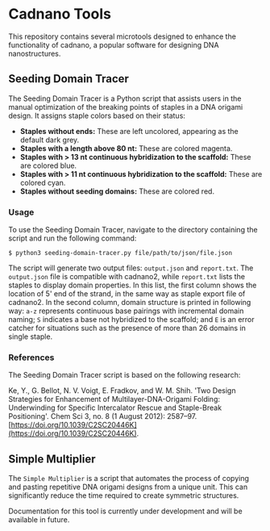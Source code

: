 # Cadnano Tools
This repository contains several microtools designed to enhance the functionality of cadnano, a popular software for designing DNA nanostructures.

## Seeding Domain Tracer

The Seeding Domain Tracer is a Python script that assists users in the manual optimization of the breaking points of staples in a DNA origami design. It assigns staple colors based on their status:

- **Staples without ends:** These are left uncolored, appearing as the default dark grey.
- **Staples with a length above 80 nt:** These are colored magenta.
- **Staples with > 13 nt continuous hybridization to the scaffold:** These are colored blue.
- **Staples with > 11 nt continuous hybridization to the scaffold:** These are colored cyan.
- **Staples without seeding domains:** These are colored red.

### Usage

To use the Seeding Domain Tracer, navigate to the directory containing the script and run the following command:
```
$ python3 seeding-domain-tracer.py file/path/to/json/file.json
```
The script will generate two output files: `output.json` and `report.txt`. The `output.json` file is compatible with cadnano2, while `report.txt` lists the staples to display domain properties. In this list, the first column shows the location of 5' end of the strand, in the same way as staple export file of cadnano2. In the second column, domain structure is printed in following way: `a-z` represents continuous base pairings with incremental domain naming; `S` indicates a base not hybridized to the scaffold; and `E` is an error catcher for situations such as the presence of more than 26 domains in single staple.

### References

The Seeding Domain Tracer script is based on the following research:

Ke, Y., G. Bellot, N. V. Voigt, E. Fradkov, and W. M. Shih. 'Two Design Strategies for Enhancement of Multilayer-DNA-Origami Folding: Underwinding for Specific Intercalator Rescue and Staple-Break Positioning'. Chem Sci 3, no. 8 (1 August 2012): 2587–97. [https://doi.org/10.1039/C2SC20446K](https://doi.org/10.1039/C2SC20446K).

## Simple Multiplier

The `Simple Multiplier` is a script that automates the process of copying and pasting repetitive DNA origami designs from a unique unit. This can significantly reduce the time required to create symmetric structures.

Documentation for this tool is currently under development and will be available in future.
